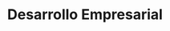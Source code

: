 ---
title: 'Desarrollo Empresarial'
description: 'Formación de profesionales en la gestión y desarrollo de empresas.'
nivel: 'Licenciatura'
curso: 'pregrado'
icon: 'ChartCandlestick'
color: '#311b92'
area: 'educación'
ubicacion: 'C.A. Los Perozos, C.A. Marino Colina, Municipios: Tocópero, Dabajuro, San Francisco, Monseñor Iturriza, Bolívar, Petit, Federación, Colina, Piritu, Crirubana, Morón, Urumaco, Democracia, Falcón, Silva, Zamora, Unión, Sucre'
---